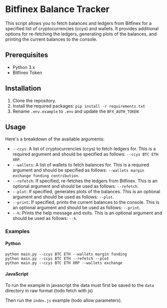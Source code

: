 # Bitfinex Balance Tracker

This script allows you to fetch balances and ledgers from Bitfinex for a specified list of cryptocurrencies (ccys) and wallets. It provides additional options for re-fetching the ledgers, generating plots of the balances, and printing the current balances to the console.

## Prerequisites

- Python 3.x
- Bitfinex Token

## Installation

1. Clone the repository.
2. Install the required packages: `pip install -r requirements.txt`
3. Rename `.env.example` to `.env` and update the `BFX_AUTH_TOKEN`

## Usage

Here's a breakdown of the available arguments:

- `--ccys`: A list of cryptocurrencies (ccys) to fetch ledgers for. This is a required argument and should be specified as follows: `--ccys BTC ETH XRP`.
- `--wallets`: A list of wallets to fetch balances for. This is a required argument and should be specified as follows: `--wallets margin exchange funding contribution`.
- `--refetch`: If specified, re-fetches the ledgers from Bitfinex. This is an optional argument and should be used as follows: `--refetch`.
- `--plot`: If specified, generates plots of the balances. This is an optional argument and should be used as follows: `--plot`.
- `--print`: If specified, prints the current balances to the console. This is an optional argument and should be used as follows: `--print`.
- `--h`: Prints the help message and exits. This is an optional argument and should be used as follows: `--h`.

### Examples

#### Python

```
python main.py --ccys BTC ETH --wallets margin funding
python main.py --ccys BTC ETH --refetch --plot
python main.py --ccys BTC ETH XRP --wallets exchange
```

#### JavaScript

To run the example in javascript the data must first be saved to the `data` directory in raw format (todo fetch with js)

Then run the `index.js` example (todo allow parameters).